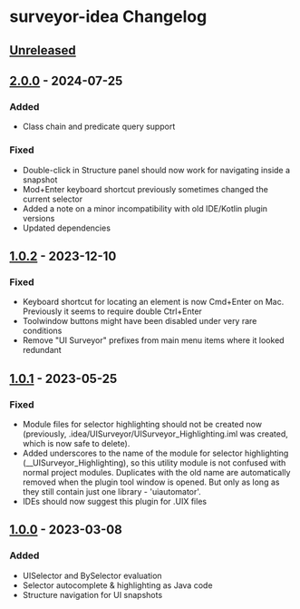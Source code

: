 <!-- Keep a Changelog guide -> https://keepachangelog.com -->

# surveyor-idea Changelog

## [Unreleased]

## [2.0.0] - 2024-07-25

### Added

- Class chain and predicate query support

### Fixed

- Double-click in Structure panel should now work for navigating inside a snapshot
- Mod+Enter keyboard shortcut previously sometimes changed the current selector
- Added a note on a minor incompatibility with old IDE/Kotlin plugin versions
- Updated dependencies

## [1.0.2] - 2023-12-10

### Fixed

- Keyboard shortcut for locating an element is now Cmd+Enter on Mac. Previously it seems to require double Ctrl+Enter
- Toolwindow buttons might have been disabled under very rare conditions
- Remove "UI Surveyor" prefixes from main menu items where it looked redundant

## [1.0.1] - 2023-05-25

### Fixed

- Module files for selector highlighting should not be created now (previously,
.idea/UISurveyor/UISurveyor_Highlighting.iml was created, which is now safe to delete).
- Added underscores to the name of the module for selector highlighting (\_\_UISurveyor\_Highlighting), so this utility
module is not confused with normal project modules. Duplicates with the old name are automatically removed when
the plugin tool window is opened. But only as long as they still contain just one library - 'uiautomator'.
- IDEs should now suggest this plugin for .UIX files

## [1.0.0] - 2023-03-08

### Added

- UISelector and BySelector evaluation
- Selector autocomplete & highlighting as Java code
- Structure navigation for UI snapshots

[Unreleased]: https://github.com/TarCV/surveyor-idea/compare/v2.0.0...HEAD
[2.0.0]: https://github.com/TarCV/surveyor-idea/compare/v1.0.2...v2.0.0
[1.0.2]: https://github.com/TarCV/surveyor-idea/compare/v1.0.1...v1.0.2
[1.0.1]: https://github.com/TarCV/surveyor-idea/compare/v1.0.0...v1.0.1
[1.0.0]: https://github.com/TarCV/surveyor-idea/commits/v1.0.0

